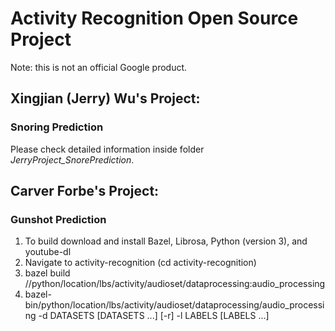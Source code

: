 # Activity Recognition Open Source Project

Note: this is not an official Google product.

## Xingjian (Jerry) Wu's Project:
### Snoring Prediction
Please check detailed information inside folder _JerryProject\_SnorePrediction_.

## Carver Forbe's Project:
### Gunshot Prediction
1. To build download and install Bazel, Librosa, Python (version 3), and youtube-dl
2. Navigate to activity-recognition (cd activity-recognition)
3. bazel build //python/location/lbs/activity/audioset/dataprocessing:audio_processing
4. bazel-bin/python/location/lbs/activity/audioset/dataprocessing/audio_processing -d DATASETS [DATASETS ...] [-r] -l LABELS [LABELS ...]

